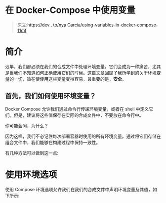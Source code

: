 # 在 Docker-Compose 中使用变量

> 原文:[https://dev . to/nya Garcia/using-variables-in-docker-compose-11mf](https://dev.to/nyagarcia/using-variables-in-docker-compose-11mf)

# [](#introduction)简介

迟早，我们都必须在我们的合成文件中处理环境变量。它们会成为一种痛苦，尤其是当我们不知道如何正确使用它们的时候。这篇文章回顾了我所学到的关于环境变量的一切，旨在使使用这些变量变得容易，最重要的是，**安全**。

## [](#first-of-all-how-do-we-use-environment-variables)首先，我们如何使用环境变量？

Docker Compose 允许我们通过命令行传递环境变量，或者在 shell 中定义它们。但是，建议将这些值保存在实际的合成文件中，不要放在命令行中。

你可能会问，为什么？

因为这样，我们不必记住每次部署容器时使用的所有环境变量。通过将它们存储在组合文件中，我们能够在构建过程中保持一致性。

有几种方法可以做到这一点:

# [](#using-the-environment-option)使用环境选项

使用 Compose 环境选项允许我们在我们的合成文件中声明环境变量及其值，如下所示: